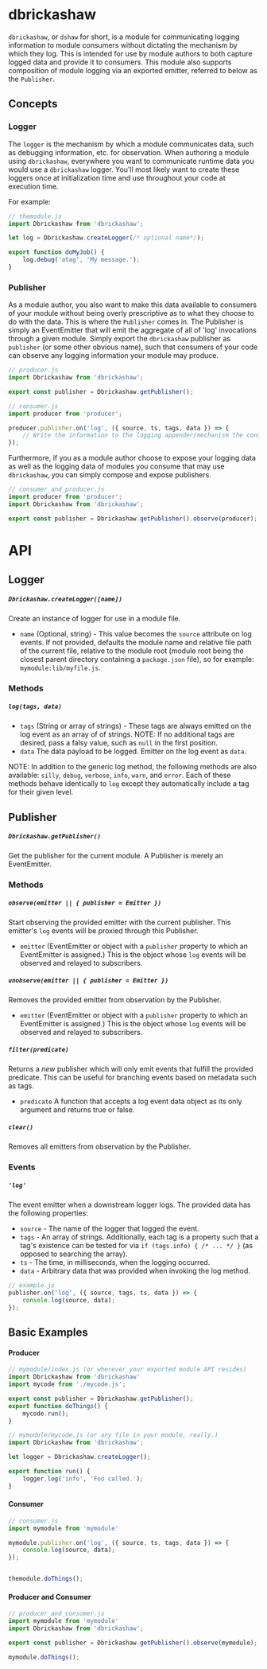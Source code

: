 dbrickashaw
===========

`dbrickashaw`, or `dshaw` for short, is a module for communicating logging
information to module consumers without dictating the mechanism by which they
log. This is intended for use by module authors to both capture logged data and
provide it to consumers. This module also supports composition of module logging
via an exported emitter, referred to below as the `Publisher`.

## Concepts

### Logger
The `logger` is the mechanism by which a module communicates data, such as
debugging information, etc. for observation. When authoring a module using
`dbrickashaw`, everywhere you want to communicate runtime data you would use a
`dbrickashaw` logger. You'll most likely want to create these loggers once at
initialization time and use throughout your code at execution time.

For example:

```javascript
// themodule.js
import Dbrickashaw from 'dbrickashaw';

let log = Dbrickashaw.createLogger(/* optional name*/);

export function doMyJob() {
	log.debug('atag', 'My message.');
}
```

### Publisher
As a module author, you also want to make this data available to consumers of
your module without being overly prescriptive as to what they choose to do with
the data. This is where the `Publisher` comes in. The Publisher is simply an
EventEmitter that will emit the aggregate of all of 'log' invocations through
a given module. Simply export the `dbrickashaw` publisher as `publisher` (or
some other obvious name), such that consumers of your code can observe any
logging information your module may produce.
```javascript
// producer.js
import Dbrickashaw from 'dbrickashaw';

export const publisher = Dbrickashaw.getPublisher();
```

```javascript
// consumer.js
import producer from 'producer';

producer.publisher.on('log', ({ source, ts, tags, data }) => {
	// Write the information to the logging appender/mechanism the consumer chooses.
});
```

Furthermore, if you as a module author choose to expose your logging data as
well as the logging data of modules you consume that may use `dbrickashaw`, you
can simply compose and expose publishers.

```javascript
// consumer_and_producer.js
import producer from 'producer';
import Dbrickashaw from 'dbrickashaw';

export const publisher = Dbrickashaw.getPublisher().observe(producer);
```

# API

## Logger
##### `Dbrickashaw.createLogger([name])`
Create an instance of logger for use in a module file.
- `name` (Optional, string) - This value becomes the `source` attribute on log
events. If not provided, defaults the module name and relative file path of the
current file, relative to the module root (module root being the closest parent
directory containing a `package.json` file), so for example: `mymodule:lib/myfile.js`.

### Methods
##### `log(tags, data)`

- `tags` (String or array of strings) - These tags are always emitted on the log
event as an array of of strings. NOTE: If no additional tags are desired, pass a
falsy value, such as `null` in the first position.
- `data` The data payload to be logged. Emitter on the log event as `data`.

NOTE: In addition to the generic log method, the following methods are also
available: `silly`, `debug`, `verbose`, `info`, `warn`, and `error`. Each of
these methods behave identically to `log` except they automatically include a
tag for their given level.


## Publisher
##### `Dbrickashaw.getPublisher()`
Get the publisher for the current module. A Publisher is merely an EventEmitter.

### Methods
##### `observe(emitter || { publisher = Emitter })`
Start observing the provided emitter with the current publisher. This emitter's
`log` events will be proxied through this Publisher.
- `emitter` (EventEmitter or object with a `publisher` property to which an
EventEmitter is assigned.) This is the object whose `log` events will be
observed and relayed to subscribers.

##### `unobserve(emitter || { publisher = Emitter })`
Removes the provided emitter from observation by the Publisher.
- `emitter` (EventEmitter or object with a `publisher` property to which an
EventEmitter is assigned.) This is the object whose `log` events will be
observed and relayed to subscribers.

##### `filter(predicate)`
Returns a *new* publisher which will only emit events that fulfill the provided
predicate. This can be useful for branching events based on metadata such as tags.
- `predicate` A function that accepts a log event data object as its only
argument and returns true or false.

##### `clear()`
Removes all emitters from observation by the Publisher.

### Events
##### `'log'`
The event emitter when a downstream logger logs. The provided data has the
following properties:
- `source` - The name of the logger that logged the event.
- `tags` - An array of strings. Additionally, each tag is a property such that
a tag's existence can be tested for via `if (tags.info) { /* ... */ }` (as
opposed to searching the array).
- `ts` - The time, in milliseconds, when the logging occurred.
- `data` - Arbitrary data that was provided when invoking the log method.

```javascript
// example.js
publisher.on('log', ({ source, tags, ts, data }) => {
	console.log(source, data);
});
```

## Basic Examples
#### Producer
```javascript
// mymodule/index.js (or wherever your exported module API resides)
import Dbrickashaw from 'dbrickashaw'
import mycode from './mycode.js';

export const publisher = Dbrickashaw.getPublisher();
export function doThings() {
	mycode.run();
}
```

```javascript
// mymodule/mycode.js (or any file in your module, really.)
import Dbrickashaw from 'dbrickashaw';

let logger = Dbrickashaw.createLogger();

export function run() {
	logger.log('info', 'Foo called.');
}
 ```


#### Consumer
```javascript
// consumer.js
import mymodule from 'mymodule'

mymodule.publisher.on('log', ({ source, ts, tags, data }) => {
	console.log(source, data);
});


themodule.doThings();
```


#### Producer and Consumer
```javascript
// producer_and_consumer.js
import mymodule from 'mymodule'
import Dbrickashaw from 'dbrickashaw';

export const publisher = Dbrickashaw.getPublisher().observe(mymodule);

mymodule.doThings();
```
